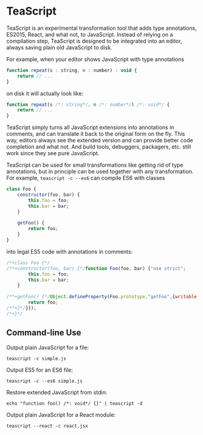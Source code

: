 # TeaScript

TeaScript is an experimental transformation tool that adds type annotations,
ES2015, React, and what not, to JavaScript. Instead of relying on a compilation
step, TeaScript is designed to be integrated into an editor, always saving plain
old JavaScript to disk.

For example, when your editor shows JavaScript with type annotations

```javascript
function repeat(s : string, n : number) : void {
    return // ...
}
```

on disk it will actually look like:

```javascript
function repeat(s /*: string*/, n /*: number*/) /*: void*/ {
    return // ...
}
```

TeaScript simply turns all JavaScript extensions into annotations
in comments, and can translate it back to the original form on the fly.
This way, editors always see the extended version and can provide
better code completion and what not. And build tools, debuggers,
packagers, etc. still work since they see pure JavaScript.

TeaScript can be used for small transformations like getting rid of type
annotations, but in principle can be used together with any transformation.
For example, `teascript -c --es6` can compile ES6 with classes

```javascript
class Foo {
    constructor(foo, bar) {
        this.foo = foo;
        this.bar = bar;
    }
    
    getFoo() {
        return foo;
    }
}
```

into legal ES5 code with annotations in comments:
 
```javascript
/*+class Foo {*/
/**+constructor(foo, bar) {*/function Foo(foo, bar) {"use strict";
        this.foo = foo;
        this.bar = bar;
    }
    
/**+getFoo() {*/Object.defineProperty(Foo.prototype,"getFoo",{writable:true,configurable:true,value:function() {"use strict";
        return foo;
/**+}*/}});
/*+}*/
```

## Command-line Use

Output plain JavaScript for a file:

```
teascript -c simple.js
```

Output ES5 for an ES6 file:

```
teascript -c --es6 simple.js
```

Restore extended JavaScript from stdin:

```
echo "function foo() /*: void*/ {}" | teascript -d
```

Output plain JavaScript for a React module:

```
teascript --react -c react.jsx
```